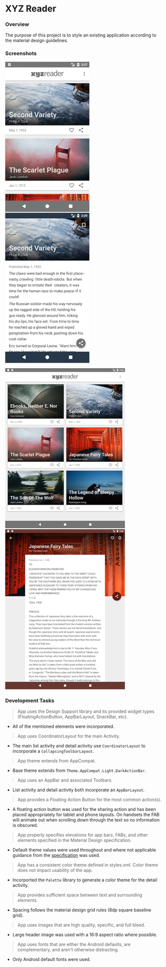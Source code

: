 # XYZ Reader

### Overview

The purpose of this project is to style an existing application according to the material design guidelines. 

### Screenshots

![GridPhone](screenshots/n5_list_port.png?raw=true) ![DetailPhone](screenshots/n5_detail_port.png?raw=true)

![GridTablet](screenshots/n9_grid_port.png?raw=true) ![DetailTablet](screenshots/n9_detail_port.png?raw=true)

### Development Tasks

> App uses the Design Support library and its provided widget types (FloatingActionButton, AppBarLayout, SnackBar, etc).

+ All of the mentioned elements were incorporated. 

> App uses CoordinatorLayout for the main Activity.

+ The main list activity and detail activity use `CoordinatorLayout` to incorporate a `CollapsingToolbarLayout`.

> App theme extends from AppCompat.

+ Base theme extends from `Theme.AppCompat.Light.DarkActionBar`.

> App uses an AppBar and associated Toolbars.

+ List activity and detail activity both incorporate an `AppBarLayout`.

> App provides a Floating Action Button for the most common action(s).

+ A floating action button was used for the sharing action and has been placed appropriately for tablet and phone layouts. On handsets the FAB will animate out when scrolling down through the text so no information is obscured.

> App properly specifies elevations for app bars, FABs, and other elements specified in the Material Design specification.

+ Default theme values were used throughout and where not applicable guidance from the [specification](https://material.io/guidelines/material-design/elevation-shadows.html#elevation-shadows-elevation-android) was used.

> App has a consistent color theme defined in styles.xml. Color theme does not impact usability of the app.

+ Incorported the `Palette` library to generate a color theme for the detail activity.  

> App provides sufficient space between text and surrounding elements.

+ Spacing follows the material design grid rules (8dp square baseline grid). 

> App uses images that are high quality, specific, and full bleed.

+ Large header image was used with a 16:9 aspect ratio where possible. 

> App uses fonts that are either the Android defaults, are complementary, and aren't otherwise distracting.

+ Only Android default fonts were used. 